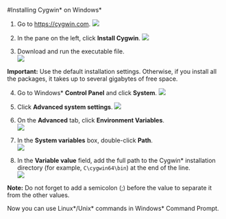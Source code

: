 #Installing Cygwin\* on Windows*

1. Go to https://cygwin.com.
![](https://raw.githubusercontent.com/intel-iot-devkit/how-to-code-samples/master/images/cpp/shell-script.png)

2. In the pane on the left, click **Install Cygwin**.
![](https://raw.githubusercontent.com/intel-iot-devkit/how-to-code-samples/master/images/cpp/shell-script2.png)

3. Download and run the executable file.<br> 
![](https://raw.githubusercontent.com/intel-iot-devkit/how-to-code-samples/master/images/cpp/shell-script3.png)

  **Important:** Use the default installation settings. Otherwise, if you install all the packages, it takes up to several gigabytes of free space.

4. Go to Windows\* **Control Panel** and click **System**.
![](https://raw.githubusercontent.com/intel-iot-devkit/how-to-code-samples/master/images/cpp/shell-script5.png)

5. Click **Advanced system settings**.
![](https://raw.githubusercontent.com/intel-iot-devkit/how-to-code-samples/master/images/cpp/shell-script6.png)

6. On the **Advanced** tab, click **Environment Variables**.<br>
![](https://raw.githubusercontent.com/intel-iot-devkit/how-to-code-samples/master/images/cpp/shell-script7.png)

7. In the **System variables** box, double-click **Path**.<br>
![](https://raw.githubusercontent.com/intel-iot-devkit/how-to-code-samples/master/images/cpp/shell-script8.png)

8. In the **Variable value** field, add the full path to the Cygwin\* installation directory (for example, `C\cygwin64\bin`) at the end of the line.<br>
![](https://raw.githubusercontent.com/intel-iot-devkit/how-to-code-samples/master/images/cpp/shell-script9.png)

  **Note:** Do not forget to add a semicolon (;) before the value to separate it from the other values.

Now you can use Linux\*/Unix\* commands in Windows\* Command Prompt.
